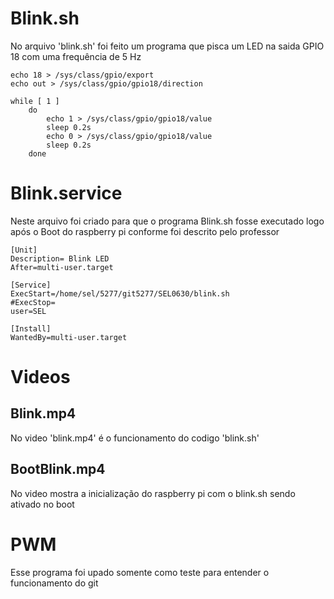 # Blink.sh

No arquivo 'blink.sh' foi feito um programa que pisca um LED na saida GPIO 18 com uma frequência de 5 Hz  

```shell
echo 18 > /sys/class/gpio/export
echo out > /sys/class/gpio/gpio18/direction

while [ 1 ]
	do
		echo 1 > /sys/class/gpio/gpio18/value
		sleep 0.2s
		echo 0 > /sys/class/gpio/gpio18/value
		sleep 0.2s
	done

```

# Blink.service 

Neste arquivo foi criado para que o programa Blink.sh fosse executado logo após o Boot do raspberry pi conforme foi descrito pelo professor

```shell
[Unit]
Description= Blink LED
After=multi-user.target

[Service]
ExecStart=/home/sel/5277/git5277/SEL0630/blink.sh
#ExecStop=
user=SEL

[Install]
WantedBy=multi-user.target
```

# Videos

## Blink.mp4

No video 'blink.mp4' é o funcionamento do codigo 'blink.sh'

## BootBlink.mp4 

No video mostra a inicialização do raspberry pi com o blink.sh sendo ativado no boot

# PWM 

Esse programa foi upado somente como teste para entender o funcionamento do git 